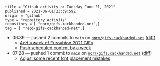 ```
title = "Github activity on Tuesday June 01, 2021"
published = 2021-06-01T23:59:59Z
origin = "github"
type = "repository_activity"
repository = [ "norm/gifs.cackhanded.net",]
tag = [ "repo-gifs-cackhanded-net",]
```

* 06:39 — pushed 2 commits to `main` on [`norm/gifs.cackhanded.net`](https://github.com/norm/gifs.cackhanded.net) ([diff](https://github.com/norm/gifs.cackhanded.net/compare/cfa6f63894d35de9083a51cb3fbc56218d1217a2..882b320e3f89ad0310f9e4403cd7cc0350d45449))
  * [Add a week of Eurovision 2021 GIFs](https://github.com/norm/gifs.cackhanded.net/commit/f4418999e5d77f18a210a7e4c96db1ef49d25887)
  * [Push scheduled content by a week](https://github.com/norm/gifs.cackhanded.net/commit/882b320e3f89ad0310f9e4403cd7cc0350d45449)
* 07:28 — pushed 1 commit to `main` on [`norm/gifs.cackhanded.net`](https://github.com/norm/gifs.cackhanded.net) ([diff](https://github.com/norm/gifs.cackhanded.net/compare/882b320e3f89ad0310f9e4403cd7cc0350d45449..ee10444280f9659d952398dd66afb34a21537a0c))
  * [Adjust some recent font placement mistakes](https://github.com/norm/gifs.cackhanded.net/commit/ee10444280f9659d952398dd66afb34a21537a0c)
